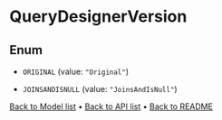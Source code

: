 

# QueryDesignerVersion

## Enum


* `ORIGINAL` (value: `"Original"`)

* `JOINSANDISNULL` (value: `"JoinsAndIsNull"`)



[Back to Model list](../README.md#documentation-for-models) &#8226; [Back to API list](../README.md#documentation-for-api-endpoints) &#8226; [Back to README](../README.md)


